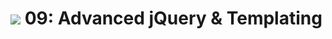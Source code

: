 # ![](https://ga-dash.s3.amazonaws.com/production/assets/logo-9f88ae6c9c3871690e33280fcf557f33.png) 09: Advanced jQuery & Templating